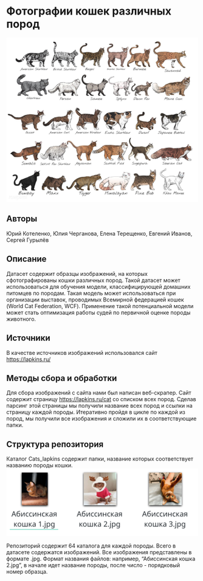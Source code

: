 # Фотографии кошек различных пород
![](src/cats_breeds.jpg)
## Авторы
Юрий Котеленко, Юлия Черганова, Елена Терещенко, Евгений Иванов, Сергей Гурылёв

## Описание
Датасет содержит образцы изображений, на которых сфотографированы кошки различных пород. Такой датасет может использоваться для обучения модели, классифицирующей домашних питомцев по породам. Такая модель может использоваться при организации выставок, проводимых Всемирной федерацией кошек (World Cat Federation, WCF). Применение такой потенциальной модели может стать оптимизация работы судей по первичной оценке породы животного.

## Источники
В качестве источников изображений использовался сайт https://lapkins.ru/ 

## Методы сбора и обработки
Для сбора изображений с сайта нами был написан веб-скрапер. Сайт содержит страницу https://lapkins.ru/cat со списком всех пород. Сделав парсинг этой страницы мы получили название всех пород и ссылки на страницу каждой породы. Итеративно пройдя в цикле по каждой из пород, мы получили все изображения и сложили их в соответствующие папки.

## Структура репозитория
Каталог Cats_lapkins содержит папки, название которых соответствует названию породы кошки.
![](src/sample.png)

Репозиторий содержит 64 каталога для каждой породы. Всего в датасете содержатся изображений. 
Все изображения представлены в формате .jpg. 
Формат названия файлов: например, “Абиссинская кошка 2.jpg”, в начале идет название породы, после число - порядковый номер образца.
